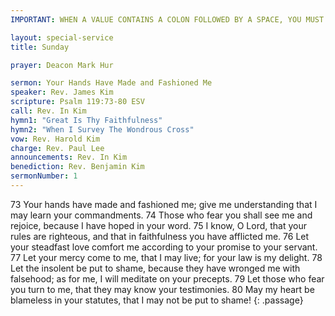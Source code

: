 ```yaml
---
IMPORTANT: WHEN A VALUE CONTAINS A COLON FOLLOWED BY A SPACE, YOU MUST USE &#58;

layout: special-service
title: Sunday

prayer: Deacon Mark Hur

sermon: Your Hands Have Made and Fashioned Me
speaker: Rev. James Kim
scripture: Psalm 119:73-80 ESV
call: Rev. In Kim
hymn1: "Great Is Thy Faithfulness"
hymn2: "When I Survey The Wondrous Cross" 
vow: Rev. Harold Kim
charge: Rev. Paul Lee
announcements: Rev. In Kim
benediction: Rev. Benjamin Kim
sermonNumber: 1
---
```


73 Your hands have made and fashioned me;
    give me understanding that I may learn your commandments.
74 Those who fear you shall see me and rejoice,
    because I have hoped in your word.
75 I know, O Lord, that your rules are righteous,
    and that in faithfulness you have afflicted me.
76 Let your steadfast love comfort me
    according to your promise to your servant.
77 Let your mercy come to me, that I may live;
    for your law is my delight.
78 Let the insolent be put to shame,
    because they have wronged me with falsehood;
    as for me, I will meditate on your precepts.
79 Let those who fear you turn to me,
    that they may know your testimonies.
80 May my heart be blameless in your statutes,
    that I may not be put to shame!
{: .passage}






